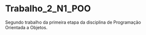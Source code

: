 # Trabalho_2_N1_POO
Segundo trabalho da primeira etapa da disciplina de Programação Orientada a Objetos.
